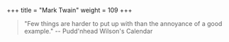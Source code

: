 +++
title = "Mark Twain"
weight = 109
+++

> "Few things are harder to put up with than the annoyance of a good example."
-- Pudd'nhead Wilson's Calendar
